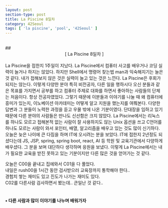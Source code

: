 ```yaml
---
layout: post
section-type: post
title: La Piscine 8일차
category: 42Seoul
tags: [ 'la piscine', 'pool', '42Seoul' ]
---
```

<br>
## <center>[ La Piscine 8일차 ]</center>  

<br>
La Piscine을 접한지 1주일이 지났다.  
La Piscine에서 컴퓨터 사고를 배우거나 코딩 실력이 늘거나 하지는 않았다.  
하지만 Shell에서 명령어 찾는법 man과 익숙해지기는 늘은 것 같다.  
내가 접해보지 않은 것은 실력이 늘고 있는 것은 느낀다.  
La Piscine은 후회가 되지는 않는다.  
이렇게 다양한 분야 특히 비전공자, 다른 일을 행하시다 오신 분들과 같은 목표를 가지면서 공부를 하고 컴퓨터 주제로
대화를 하면서 좋아하는 사람들의 단체는 처음이다.  
항상 전공자였었다.  
그렇기 때문에 이분들과 이야기를 나눌 때 왜 컴퓨터에 흥미가 있는지, 이노베이션 아카데미는 어떻게 알고 지원을 했는지를 여쭤본다.  
다양한 답변과 그 분들이 노력한 과정을 듣고 우물 밖에 나온 기분이였다.  
단대장을 임하고 있기 때문에 다른 분야의 사람들은 만나도 신선함은 크지 않았다.  
La Piscine에서는 리눅스를 하나도 모르고 접해본적 없는 사람이 잘 사용하지도 않는 Unix 옵션을 쓰고 C언어를 하나도 모르는 
사람이 와서 포인터, 배열, 알고리즘을 배우고 있는 것도 많이 신기하다.  
오늘은 늦은 나이에 큰 다짐을 하며 IT에 오시려는 분을 보았다. IT에 접한지 2년정도 되셨다는데 JS, JSP, spring, spring boot, 
react, AI 등 학원 및 교육기관에서 다양하게 배우셨다.  그 분을 보며 대단하다 생각하며 응원을 보냈다.  
이렇게 La Piscine에서는 내가 필요한 교육을 받진 못하고 있는 기분이지만 다른 많은 것을 얻어가는 것 같다.  
  
오늘은 C00을 끝내고 집에와서 C01을 다 풀었다.  
내일은 rush00을 1시간 동안 검사받으러 교육장까지 통학해야 한다..  
경험치 쌓는 재미도 있고 진도가 나가는 재미도 있다.  
C02를 다른사람 검사하면서 봤는데.. 큰일난 것 같다..
<br>
<br>
#### • 다른 사람과 많이 이야기를 나누며 배워가자
